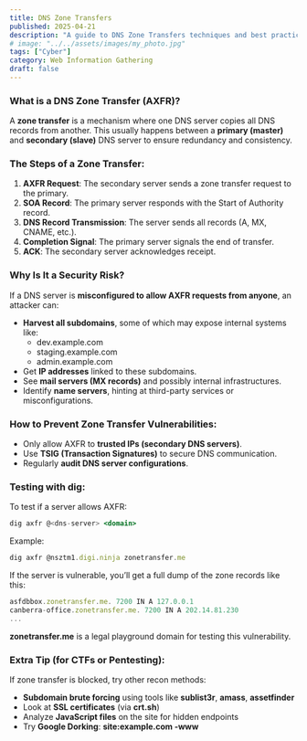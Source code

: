 ```yaml
---
title: DNS Zone Transfers
published: 2025-04-21
description: "A guide to DNS Zone Transfers techniques and best practices."
# image: "../../assets/images/my_photo.jpg"
tags: ["Cyber"]
category: Web Information Gathering 
draft: false
---
```


### **What is a DNS Zone Transfer (AXFR)?**

A **zone transfer** is a mechanism where one DNS server copies all DNS records from another. This usually happens between a **primary (master)** and **secondary (slave)** DNS server to ensure redundancy and consistency.

### The Steps of a Zone Transfer:

1. **AXFR Request**: The secondary server sends a zone transfer request to the primary.
2. **SOA Record**: The primary server responds with the Start of Authority record.
3. **DNS Record Transmission**: The server sends all records (A, MX, CNAME, etc.).
4. **Completion Signal**: The primary server signals the end of transfer.
5. **ACK**: The secondary server acknowledges receipt.

### **Why Is It a Security Risk?**

If a DNS server is **misconfigured to allow AXFR requests from anyone**, an attacker can:

- **Harvest all subdomains**, some of which may expose internal systems like:
    - dev.example.com
    - staging.example.com
    - admin.example.com
- Get **IP addresses** linked to these subdomains.
- See **mail servers (MX records)** and possibly internal infrastructures.
- Identify **name servers**, hinting at third-party services or misconfigurations.

### **How to Prevent Zone Transfer Vulnerabilities:**

- Only allow AXFR to **trusted IPs (secondary DNS servers)**.
- Use **TSIG (Transaction Signatures)** to secure DNS communication.
- Regularly **audit DNS server configurations**.

### **Testing with dig:**

To test if a server allows AXFR:

```jsx
dig axfr @<dns-server> <domain>
```

Example:

```jsx
dig axfr @nsztm1.digi.ninja zonetransfer.me
```

If the server is vulnerable, you’ll get a full dump of the zone records like this:

```jsx
asfdbbox.zonetransfer.me. 7200 IN A 127.0.0.1
canberra-office.zonetransfer.me. 7200 IN A 202.14.81.230
...
```

**zonetransfer.me** is a legal playground domain for testing this vulnerability.

### **Extra Tip (for CTFs or Pentesting):**

If zone transfer is blocked, try other recon methods:

- **Subdomain brute forcing** using tools like **sublist3r**, **amass**, **assetfinder**
- Look at **SSL certificates** (via **crt.sh**)
- Analyze **JavaScript files** on the site for hidden endpoints
- Try **Google Dorking**: **site:example.com -www**